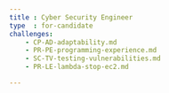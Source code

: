 ```yaml
---
title : Cyber Security Engineer
type  : for-candidate
challenges:
    - CP-AD-adaptability.md
    - PR-PE-programming-experience.md
    - SC-TV-testing-vulnerabilities.md
    - PR-LE-lambda-stop-ec2.md

---
```


